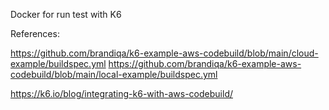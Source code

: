 Docker for run test with K6



References:

https://github.com/brandiqa/k6-example-aws-codebuild/blob/main/cloud-example/buildspec.yml
https://github.com/brandiqa/k6-example-aws-codebuild/blob/main/local-example/buildspec.yml

https://k6.io/blog/integrating-k6-with-aws-codebuild/
